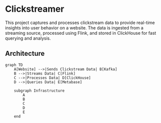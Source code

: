 # Clickstreamer


This project captures and processes clickstream data to provide real-time insights into user behavior on a website. The data is ingested from a streaming source, processed using Flink, and stored in ClickHouse for fast querying and analysis.

## Architecture

```mermaid
graph TD
    A[Website] -->|Sends Clickstream Data| B[Kafka]
    B -->|Streams Data| C[Flink]
    C -->|Processes Data| D[ClickHouse]
    D -->|Queries Data| E[Metabase]

    subgraph Infrastructure
        A
        B
        C
        D
        E
    end
```